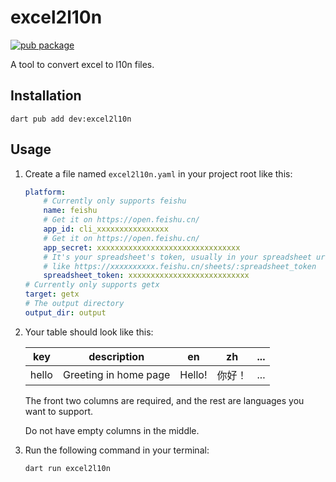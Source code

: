 # excel2l10n

[![pub package](https://img.shields.io/pub/v/excel2l10n.svg)](https://pub.dev/packages/excel2l10n)

A tool to convert excel to l10n files.

## Installation

```console
dart pub add dev:excel2l10n
```

## Usage

1. Create a file named `excel2l10n.yaml` in your project root like this:

    ```yaml
    platform:
        # Currently only supports feishu
        name: feishu
        # Get it on https://open.feishu.cn/
        app_id: cli_xxxxxxxxxxxxxxxx
        # Get it on https://open.feishu.cn/
        app_secret: xxxxxxxxxxxxxxxxxxxxxxxxxxxxxxxx
        # It's your spreadsheet's token, usually in your spreadsheet url, 
        # like https://xxxxxxxxxx.feishu.cn/sheets/:spreadsheet_token
        spreadsheet_token: xxxxxxxxxxxxxxxxxxxxxxxxxxx
    # Currently only supports getx
    target: getx
    # The output directory
    output_dir: output
    ```

1. Your table should look like this:

    | key | description | en | zh | ... |
    |-|-|-|-|-|
    | hello | Greeting in home page | Hello! | 你好！  | ... |

    The front two columns are required, and the rest are languages you want to support.

    Do not have empty columns in the middle.

1. Run the following command in your terminal:

    ```console
    dart run excel2l10n
    ```

